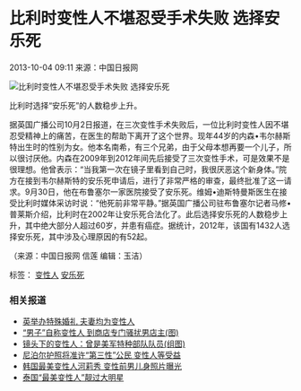 # 比利时变性人不堪忍受手术失败 选择安乐死

2013-10-04 09:11 来源：中国日报网

![比利时变性人不堪忍受手术失败 选择安乐死](../../img/attachement/jpg/site1/20131004/eca86bd9ddc713b8553113.jpg)

比利时选择“安乐死”的人数稳步上升。

据英国广播公司10月2日报道，在三次变性手术失败后，一位比利时变性人因不堪忍受精神上的痛苦，在医生的帮助下离开了这个世界。现年44岁的内森•韦尔赫斯特出生时的性别为女。他本名南希，有三个兄弟，由于父母本想再要一个儿子，所以很讨厌他。内森在2009年到2012年间先后接受了三次变性手术，可是效果不是很理想。他曾表示：“当我第一次在镜子里看到自己时，我很厌恶这个新身体。”院方在接到韦尔赫斯特的安乐死申请后，进行了非常严格的审查，最终批准了这一请求。9月30日，他在布鲁塞尔一家医院接受了安乐死。维姆•迪斯特曼斯医生在接受比利时媒体采访时说：“他死前非常平静。”据英国广播公司驻布鲁塞尔记者马修•普莱斯介绍，比利时在2002年让安乐死合法化了。此后选择安乐死的人数稳步上升，其中绝大部分人超过60岁，并患有癌症。据统计，2012年，该国有1432人选择安乐死，其中涉及心理原因的有52起。

（来源：中国日报网 信莲 编辑：玉洁）

标签： [变性人](http://search.chinadaily.com.cn/searchcn.jsp?searchText=%E5%8F%98%E6%80%A7%E4%BA%BA) [安乐死](http://search.chinadaily.com.cn/searchcn.jsp?searchText=%E5%AE%89%E4%B9%90%E6%AD%BB)

### 相关报道

- [英举办特殊婚礼 夫妻均为变性人](http://www.chinadaily.com.cn/dfpd/2013-09/19/content_16981063.htm)
- [“男子”自称变性人 到商店专门骚扰男店主(图)](http://cnews.chinadaily.com.cn/2013-08/01/content_16862507.htm)
- [镜头下的变性人：曾是美军特种部队队员(组图)](http://yimin.chinadaily.com.cn/2013-05/27/content_16535057.htm)
- [尼泊尔护照将准许“第三性”公民 变性人等受益](../../2013-06/12/content_16611873.htm)
- [韩国最美变性人河莉秀 变性前男儿身照片曝光](http://www.chinadaily.com.cn/dfpd/2013-04/11/content_16393674.htm)
- [泰国“最美变性人”靓过大明星](http://www.chinadaily.com.cn/dfpd/2013-02/07/content_16212919.htm)
<!-- tcd_original_link https://world.chinadaily.com.cn/2013-10/04/content_17009225.htm -->
